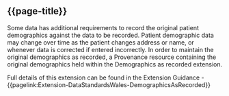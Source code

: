 ## {{page-title}}
Some data has additional requirements to record the original patient demographics against the data to be recorded. Patient demographic data may change over time as the patient changes address or name, or whenever data is corrected if entered incorrectly. In order to maintain the original demographics as recorded, a Provenance resource containing the original demographics held within the Demographics as recorded extension. 

Full details of this extension can be found in the Extension Guidance - {{pagelink:Extension-DataStandardsWales-DemographicsAsRecorded}}
